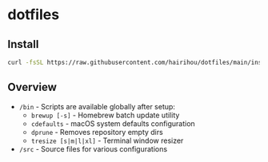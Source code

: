 # dotfiles

## Install

```sh
curl -fsSL https://raw.githubusercontent.com/hairihou/dotfiles/main/install.sh | sh
```

## Overview

- `/bin` - Scripts are available globally after setup:
  - `brewup [-s]` - Homebrew batch update utility
  - `cdefaults` - macOS system defaults configuration
  - `dprune` - Removes repository empty dirs
  - `tresize [s|m|l|xl]` - Terminal window resizer
- `/src` - Source files for various configurations

<!-- https://user-images.githubusercontent.com/38448411/120893176-d64b3800-c64c-11eb-827e-2d0f96f3088b.jpeg -->
<!-- T8pcHI1j -->

